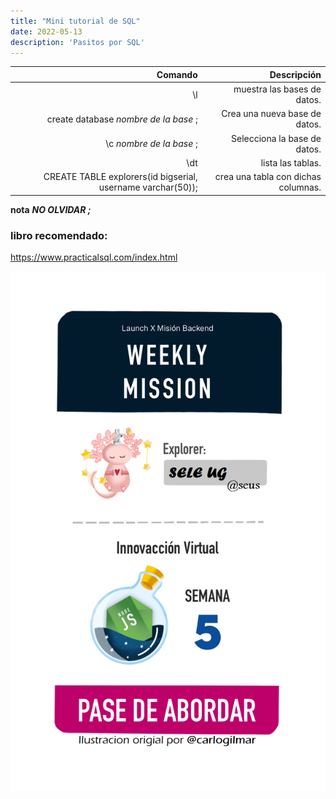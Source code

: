 ```yaml
---
title: "Mini tutorial de SQL"
date: 2022-05-13
description: 'Pasitos por SQL'
---
```


|Comando|Descripción|
|---:|---:|
|\l |muestra las bases de datos.|
|create database *nombre de la base* ; |Crea una nueva base de datos.|
|\c *nombre de la base* ; |Selecciona la base de datos.|
|\dt |lista las tablas. |
|CREATE TABLE explorers(id bigserial, username varchar(50));|crea una tabla con dichas columnas.|


**nota** ***NO OLVIDAR ;***

### libro recomendado:
https://www.practicalsql.com/index.html

![pase5](https://github.com/seus23/my_launchx_blog/blob/master/pasesAbordar/pa5.png)
